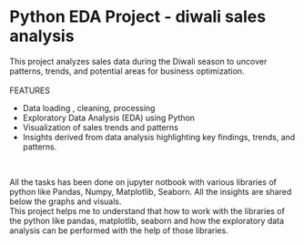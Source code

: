 # Python EDA Project - diwali sales analysis
 This project analyzes sales data during the Diwali season to uncover patterns, trends, and potential areas for business optimization. <br>
 <br>
 FEATURES
* Data loading , cleaning, processing
* Exploratory Data Analysis (EDA) using Python
* Visualization of sales trends and patterns
* Insights derived from data analysis highlighting key findings, trends, and patterns. 
<br>

All the tasks has been done on jupyter notbook with various libraries of python like Pandas, Numpy, Matplotlib, Seaborn. All the insights are shared below the graphs and visuals. <br>
This project helps me to understand that how to work with the libraries of the python like pandas, matplotlib, seaborn and how the exploratory data analysis can be performed with the help of those libraries.
